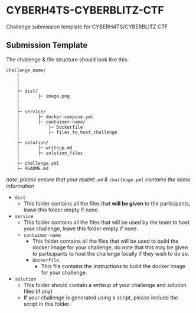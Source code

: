 # CYBERH4TS-CYBERBLITZ-CTF
Challenge submission template for CYBERH4TS/CYBERBLITZ CTF

## Submission Template
The challenge & file structure should look like this:
```
challenge_name/
    |
    |
    |
    ├─ dist/
    |       ├─ image.png
    |
    |
    ├─ service/
    |       ├─ docker-compose.yml
    │       ├─ container-name/
    │           ├─ Dockerfile
    │           ├─ files_to_host_challenge
    |
    ├─ solution/
    │       ├─ writeup.md
    │       ├─ solution_files
    |
    ├─ challenge.yml
    ├─ README.md
```

*note: please ensure that your `README.md` & `challenge.yml` contains the same information*

- `dist`
  - This folder contains all the files that **will be given** to the participants, leave this folder empty if none.
- `service`
  - This folder contains all the files that will be used by the team to host your challenge, leave this folder empty if none.
  - `container-name`
    - This folder contains all the files that will be used to build the docker image for your challenge, do note that this may be given to participants to host the challenge locally if they wish to do so.
    - `Dockerfile`
      - This file contains the instructions to build the docker image for your challenge.
- `solution`
  - This folder should contain a writeup of your challenge and solution files (if any)
  - If your challenge is generated using a script, please include the script in this folder.


